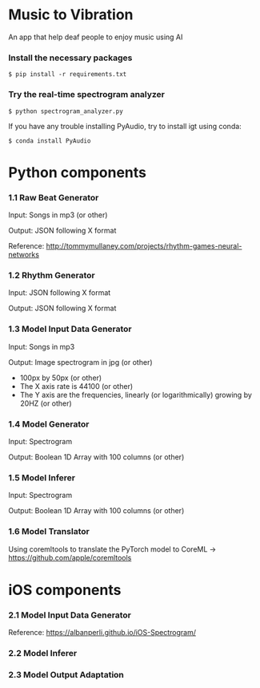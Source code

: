 # Music to Vibration
An app that help deaf people to enjoy music using AI

### Install the necessary packages
``$ pip install -r requirements.txt``

### Try the real-time spectrogram analyzer
``$ python spectrogram_analyzer.py``

If you have any trouble installing PyAudio, try to install igt using conda:

``$ conda install PyAudio``


# Python components

### 1.1 Raw Beat Generator

Input: Songs in mp3 (or other)

Output: JSON following X format

Reference: http://tommymullaney.com/projects/rhythm-games-neural-networks

### 1.2 Rhythm Generator

Input: JSON following X format

Output: JSON following X format

### 1.3 Model Input Data Generator

Input: Songs in mp3

Output: Image spectrogram in jpg (or other)
- 100px by 50px (or other)
- The X axis rate is 44100 (or other)
- The Y axis are the frequencies, linearly (or logarithmically) growing by 20HZ (or other)

### 1.4 Model Generator

Input: Spectrogram

Output: Boolean 1D Array with 100 columns (or other)

### 1.5 Model Inferer
Input: Spectrogram

Output: Boolean 1D Array with 100 columns (or other)

### 1.6 Model Translator
Using coremltools to translate the PyTorch model to CoreML -> https://github.com/apple/coremltools

# iOS components

### 2.1 Model Input Data Generator

Reference: https://albanperli.github.io/iOS-Spectrogram/

### 2.2 Model Inferer

### 2.3 Model Output Adaptation
